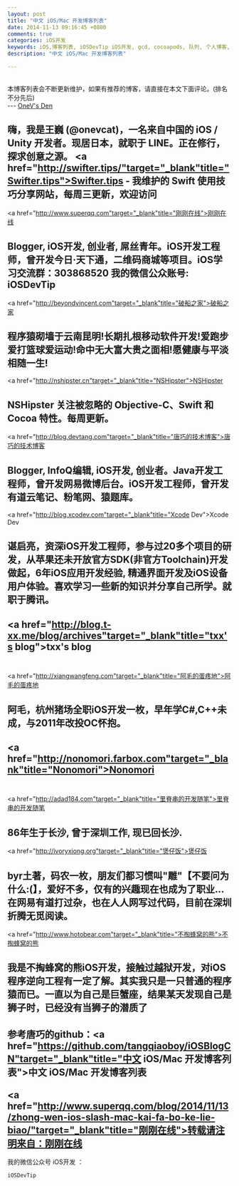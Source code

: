 ```yaml
---
layout: post
title: "中文 iOS/Mac 开发博客列表"
date: 2014-11-13 09:16:45 +0800
comments: true
categories: iOS开发
keywords: iOS,博客列表, iOSDevTip iOS开发, gcd, cocoapods, 队列, 个人博客, 刚刚在线
description: "中文 iOS/Mac 开发博客列表" 

---
```

</br>
本博客列表会不断更新维护，如果有推荐的博客，请直接在本文下面评论。(排名不分先后)
</br>
---
<a href="http://onevcat.com"target="_blank"title="OneV's Den">OneV's Den</a> 

嗨，我是王巍 (@onevcat)，一名来自中国的 iOS / Unity 开发者。现居日本，就职于 LINE。正在修行，探求创意之源。
<a href="http://swifter.tips/"target="_blank"title="Swifter.tips">Swifter.tips</a> - 我维护的 Swift 使用技巧分享网站，每周三更新，欢迎访问
</br>
---
<a href="http://www.superqq.com"target="_blank"title="刚刚在线">刚刚在线</a>

Blogger, iOS开发, 创业者, 屌丝青年。iOS开发工程师，曾开发今日·天下通，二维码商城等项目。iOS学习交流群：303868520 我的微信公众账号: iOSDevTip
</br>
---
<a href="http://beyondvincent.com"target="_blank"title="破船之家">破船之家</a>  

程序猿砌墙于云南昆明!长期扎根移动软件开发!爱跑步爱打篮球爱运动!命中无大富大贵之面相!愿健康与平淡相随一生!
</br>
---
<a href="http://nshipster.cn"target="_blank"title="NSHipster">NSHipster</a>  

NSHipster 关注被忽略的 Objective-C、Swift 和 Cocoa 特性。每周更新。
</br>
---
<a href="http://blog.devtang.com"target="_blank"title="唐巧的技术博客">唐巧的技术博客</a>  

Blogger, InfoQ编辑, iOS开发, 创业者。Java开发工程师，曾开发网易微博后台。iOS开发工程师，曾开发有道云笔记、粉笔网、猿题库。 
</br>
---
<a href="http://blog.xcodev.com"target="_blank"title="Xcode Dev">Xcode Dev</a>

谌启亮，资深iOS开发工程师，参与过20多个项目的研发，从苹果还未开放官方SDK(非官方Toolchain)开发做起，6年iOS应用开发经验, 精通界面开发及iOS设备用户体验。喜欢学习一些新的知识并分享自己所学。就职于腾讯。
</br>
---
<a href="http://blog.t-xx.me/blog/archives"target="_blank"title="txx's blog">txx's blog</a>  
</br>
---
<a href="http://xiangwangfeng.com"target="_blank"title="阿毛的蛋疼地">阿毛的蛋疼地</a>

阿毛，杭州猪场全职iOS开发一枚，早年学C#,C++未成，与2011年改投OC怀抱。
</br>
---
<a href="http://nonomori.farbox.com"target="_blank"title="Nonomori">Nonomori</a>  
</br>
---

<a href="http://adad184.com"target="_blank"title="里脊串的开发随笔">里脊串的开发随笔</a>

86年生于长沙, 曾于深圳工作, 现已回长沙.
</br>
---
<a href="http://ivoryxiong.org"target="_blank"title="煲仔饭">煲仔饭</a>

byr土著，码农一枚，朋友们都习惯叫"雕"【不要问为什么:(】，爱好不多，仅有的兴趣现在也成为了职业...在网易有道打过杂，也在人人网写过代码，目前在深圳折腾无觅阅读。
</br>
---
<a href="http://www.hotobear.com"target="_blank"title="不掏蜂窝的熊">不掏蜂窝的熊</a>

我是不掏蜂窝的熊iOS开发，接触过越狱开发，对iOS程序逆向工程有一定了解。其实我只是一只普通的程序猿而已。一直以为自己是巨蟹座，结果某天发现自己是狮子时，已经没有当狮子的潜质了
</br>
---

参考唐巧的github：<a href="https://github.com/tangqiaoboy/iOSBlogCN"target="_blank"title="中文 iOS/Mac 开发博客列表">中文 iOS/Mac 开发博客列表</a>  
</br>
<a href="http://www.superqq.com/blog/2014/11/13/zhong-wen-ios-slash-mac-kai-fa-bo-ke-lie-biao/"target="_blank"title="刚刚在线">转载请注明来自：刚刚在线</a> 
</br>
---
我的微信公众号 iOS开发 ：

	iOSDevTip